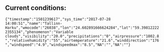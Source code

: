 ## Current conditions: 
 ``` {"timestamp":"1501239617","sys_time":"2017-07-28 14:00:51","name":"Tallinn-Harku","wmocode":"26038","lon":"24.602891666624284","lat":"59.398122222355134","phenomenon":"Variable clouds","visibility":"20.0","precipitations":"0","airpressure":"1002.8","relativehumidity":"55","airtemperature":"21.6","winddirection":"176","windspeed":"4.9","windspeedmax":"8.5","NA":"","NA":""} ```
